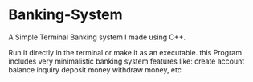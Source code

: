 # Banking-System

A Simple Terminal Banking system I made using C++.

Run it directly in the terminal or make it as an executable.
this Program includes very minimalistic banking system features like:
                                                                       create account
                                                                       balance inquiry
                                                                       deposit money
                                                                       withdraw money, etc
